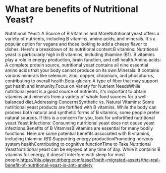 # What are benefits of Nutritional Yeast?

Nutritional Yeast: A Source of B Vitamins and MoreNutritional yeast offers a variety of nutrients, including B vitamins, amino acids, and minerals. It's a popular option for vegans and those looking to add a cheesy flavor to dishes. Here's a breakdown of its nutritional content:B vitamins: Nutritional yeast is particularly high in B vitamins, including thiamine (B1). B vitamins play a role in energy production, brain function, and cell health.Amino acids: A complete protein source, nutritional yeast contains all nine essential amino acids that your body cannot produce on its own.Minerals: It contains various minerals like selenium, zinc, copper, chromium, and phosphorus, contributing to overall health.Beta-glucan: A type of fiber that may support gut health and immunity.Focus on Variety for Nutrient NeedsWhile nutritional yeast is a good source of nutrients, it's important to obtain vitamins and minerals from a variety of whole food sources for a well-balanced diet.Addressing ConcernsSynthetic vs. Natural Vitamins: Some nutritional yeast products are fortified with B vitamins. While the body can process both natural and synthetic forms of B vitamins, some people prefer natural sources. If this is a concern for you, look for unfortified nutritional yeast.Yeast Infections: Consuming nutritional yeast does not cause yeast infections.Benefits of B VitaminsB vitamins are essential for many bodily functions. Here are some potential benefits associated with B vitamins, including thiamine (B1):Supporting energy productionPromoting nervous system healthContributing to cognitive functionTime to Take Nutritional YeastNutritional yeast can be enjoyed at any time of day. While it contains B vitamins for energy, it doesn't interfere with sleep for most people.https://hls-player.drberg.com/asset?path=migrated-assets/the-real-benefit-of-nutritional-yeast-is-anti-anxiety